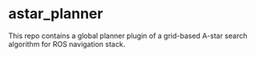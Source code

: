 # astar_planner

This repo contains a global planner plugin of a grid-based A-star search algorithm for ROS navigation stack.
